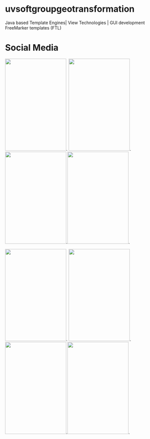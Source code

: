 # uvsoftgroupgeotransformation
Java based Template Engines| View Technologies | GUI development FreeMarker templates (FTL)

# Social Media 
[<img src="https://github.com/isshmsc/uvsoftgroupgeotransformation/blob/master/images/dev_01.png" width="200" height="300" />](https://www.youtube.com/watch?v=KDQFzPHIKYQ). [<img src="https://github.com/isshmsc/uvsoftgroupgeotransformation/blob/master/images/dev_02.png" width="200" height="300" />](https://www.youtube.com/watch?v=jfSydhkEH_E). [<img src="https://github.com/isshmsc/uvsoftgroupgeotransformation/blob/master/images/dev_03.png" width="200" height="300" />](https://www.youtube.com/watch?v=71KU-aHEj5M).[<img src="https://github.com/isshmsc/uvsoftgroupgeotransformation/blob/master/images/dev_04.png" width="200" height="300" />](https://www.youtube.com/watch?v=hmgqaioCvpE).

[<img src="https://github.com/isshmsc/uvsoftgroupgeotransformation/blob/master/images/dev_05.png" width="200" height="300" />](https://www.youtube.com/watch?v=_OrrMi_1_MM). [<img src="https://github.com/isshmsc/uvsoftgroupgeotransformation/blob/master/images/dev_06.png" width="200" height="300" />](https://www.youtube.com/watch?v=nQ26vJCZbhU). [<img src="https://github.com/isshmsc/uvsoftgroupgeotransformation/blob/master/images/dev_07.png" width="200" height="300" />](https://www.youtube.com/watch?v=nQ26vJCZbhU).[<img src="https://github.com/isshmsc/uvsoftgroupgeotransformation/blob/master/images/dev_08.png" width="200" height="300" />](https://www.youtube.com/watch?v=UXiXRuqpbHQ).


